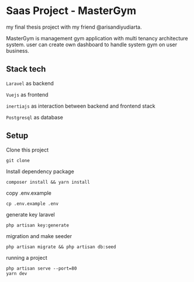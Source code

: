 # Saas Project - MasterGym

my final thesis project with my friend @arisandiyudiarta.

MasterGym is management gym application with multi tenancy architecture system. user can create own dashboard to handle system gym on user business.

## Stack tech

`Laravel` as backend

`Vuejs` as frontend

`inertiajs` as interaction between backend and frontend stack

`Postgresql` as database

## Setup

Clone this project

```
git clone
```

Install dependency package

```
composer install && yarn install
```

copy .env.example

```
cp .env.example .env
```

generate key laravel

```
php artisan key:generate
```

migration and make seeder

```
php artisan migrate && php artisan db:seed
```

running a project

```
php artisan serve --port=80
yarn dev
```
